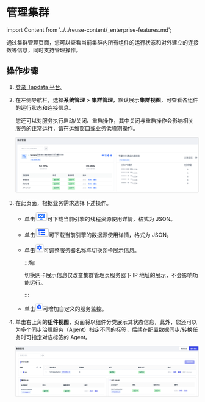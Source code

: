 # 管理集群

import Content from '../../reuse-content/_enterprise-features.md';

<Content />

通过集群管理页面，您可以查看当前集群内所有组件的运行状态和对外建立的连接数等信息，同时支持管理操作。



## 操作步骤

1. [登录 Tapdata 平台](../log-in.md)。

2. 在左侧导航栏，选择**系统管理** > **集群管理**，默认展示**集群视图**，可查看各组件的运行状态和连接信息。

   您还可以对服务执行启动/关闭、重启操作，其中关闭与重启操作会影响相关服务的正常运行，请在运维窗口或业务低峰期操作。

   ![集群管理](../../images/manage_cluster_1.png)

3. 在此页面，根据业务需求选择下述操作。

   * 单击![](../../images/process_monitor_icon.png)可下载当前引擎的线程资源使用详情，格式为 JSON。

   * 单击![](../../images/data_source_monitor_icon.png)可下载当前引擎的数据源使用详情，格式为 JSON。

   * 单击![](../../images/cluster_setting_icon.png)可调整服务器名称与切换网卡展示信息。

     :::tip

     切换网卡展示信息仅改变集群管理页服务器下 IP 地址的展示，不会影响功能运行。

     :::

   * 单击![](../../images/cluster_add_icon.png)可增加自定义的服务监控。

4. 单击右上角的**组件视图**，页面将以组件分类展示其状态信息，此外，您还可以为多个同步治理服务（Agent）指定不同的标签，后续在配置数据同步/转换任务时可指定对应标签的 Agent。

   ![组件视图](../../images/components.png)